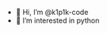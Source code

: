 - 👋 Hi, I’m @k1p1k-code
- 👀 I’m interested in python


<!---
k1p1k-code/k1p1k-code is a ✨ special ✨ repository because its `README.md` (this file) appears on your GitHub profile.
You can click the Preview link to take a look at your changes.
--->
